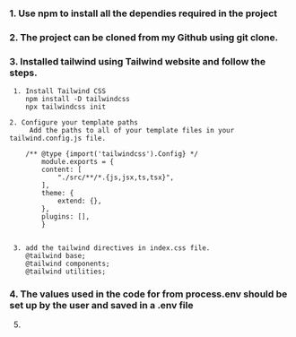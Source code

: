 ### 1. Use npm to install all the dependies required in the project 

### 2. The project can be cloned from my Github using git clone.

 ### 3. Installed tailwind using Tailwind website and follow the steps.


     1. Install Tailwind CSS
        npm install -D tailwindcss
        npx tailwindcss init

    2. Configure your template paths
         Add the paths to all of your template files in your tailwind.config.js file.

        /** @type {import('tailwindcss').Config} */
            module.exports = {
            content: [
                "./src/**/*.{js,jsx,ts,tsx}",
            ],
            theme: {
                extend: {},
            },
            plugins: [],
            }    


     3. add the tailwind directives in index.css file.
        @tailwind base;
        @tailwind components;
        @tailwind utilities;                   


### 4. The values used in the code for from process.env should be set up by the user and saved in a .env file


5. 
###


